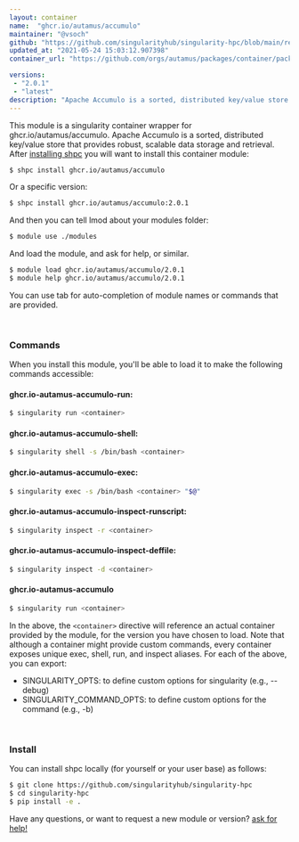 ```yaml
---
layout: container
name:  "ghcr.io/autamus/accumulo"
maintainer: "@vsoch"
github: "https://github.com/singularityhub/singularity-hpc/blob/main/registry/ghcr.io/autamus/accumulo/container.yaml"
updated_at: "2021-05-24 15:03:12.907398"
container_url: "https://github.com/orgs/autamus/packages/container/package/accumulo"

versions:
 - "2.0.1"
 - "latest"
description: "Apache Accumulo is a sorted, distributed key/value store that provides robust, scalable data storage and retrieval."
---
```


This module is a singularity container wrapper for ghcr.io/autamus/accumulo.
Apache Accumulo is a sorted, distributed key/value store that provides robust, scalable data storage and retrieval.
After [installing shpc](#install) you will want to install this container module:

```bash
$ shpc install ghcr.io/autamus/accumulo
```

Or a specific version:

```bash
$ shpc install ghcr.io/autamus/accumulo:2.0.1
```

And then you can tell lmod about your modules folder:

```bash
$ module use ./modules
```

And load the module, and ask for help, or similar.

```bash
$ module load ghcr.io/autamus/accumulo/2.0.1
$ module help ghcr.io/autamus/accumulo/2.0.1
```

You can use tab for auto-completion of module names or commands that are provided.

<br>

### Commands

When you install this module, you'll be able to load it to make the following commands accessible:

#### ghcr.io-autamus-accumulo-run:

```bash
$ singularity run <container>
```

#### ghcr.io-autamus-accumulo-shell:

```bash
$ singularity shell -s /bin/bash <container>
```

#### ghcr.io-autamus-accumulo-exec:

```bash
$ singularity exec -s /bin/bash <container> "$@"
```

#### ghcr.io-autamus-accumulo-inspect-runscript:

```bash
$ singularity inspect -r <container>
```

#### ghcr.io-autamus-accumulo-inspect-deffile:

```bash
$ singularity inspect -d <container>
```



#### ghcr.io-autamus-accumulo

```bash
$ singularity run <container>
```


In the above, the `<container>` directive will reference an actual container provided
by the module, for the version you have chosen to load. Note that although a container
might provide custom commands, every container exposes unique exec, shell, run, and
inspect aliases. For each of the above, you can export:

 - SINGULARITY_OPTS: to define custom options for singularity (e.g., --debug)
 - SINGULARITY_COMMAND_OPTS: to define custom options for the command (e.g., -b)

<br>
  
### Install

You can install shpc locally (for yourself or your user base) as follows:

```bash
$ git clone https://github.com/singularityhub/singularity-hpc
$ cd singularity-hpc
$ pip install -e .
```

Have any questions, or want to request a new module or version? [ask for help!](https://github.com/singularityhub/singularity-hpc/issues)